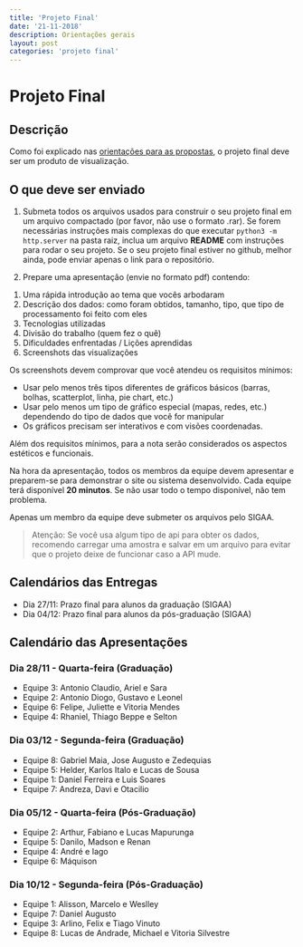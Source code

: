 ```yaml
---
title: 'Projeto Final'
date: '21-11-2018'
description: Orientações gerais
layout: post
categories: 'projeto final'
---
```


# Projeto Final

## Descrição
Como foi explicado nas [orientações para as propostas](/datavis-course/tasks/2018-10-04-proposta.html), o projeto final deve ser um produto de visualização.

## O que deve ser enviado

1) Submeta todos os arquivos usados para construir o seu projeto final em um arquivo compactado (por favor, não use o formato .rar). Se forem necessárias instruções mais complexas do que executar `python3 -m http.server` na pasta raiz, inclua um arquivo **README** com instruções para rodar o seu projeto. Se o seu projeto final estiver no github, melhor ainda, pode enviar apenas o link para o repositório.

2) Prepare uma apresentação (envie no formato pdf) contendo: 

1. Uma rápida introdução ao tema que vocês arbodaram
2. Descrição dos dados: como foram obtidos, tamanho, tipo, que tipo de processamento foi feito com eles
3. Tecnologias utilizadas
4. Divisão do trabalho (quem fez o quê)
5. Dificuldades enfrentadas / Lições aprendidas
6. Screenshots das visualizações

Os screenshots devem comprovar que você atendeu os requisitos mínimos:
* Usar pelo menos três tipos diferentes de gráficos básicos (barras, bolhas, scatterplot, linha, pie chart, etc.)
* Usar pelo menos um tipo de gráfico especial (mapas, redes, etc.) dependendo do tipo de dados que você for manipular
* Os gráficos precisam ser interativos e com visões coordenadas.

Além dos requisitos mínimos, para a nota serão considerados os aspectos estéticos e funcionais.

Na hora da apresentação, todos os membros da equipe devem apresentar e preparem-se para demonstrar o site ou sistema desenvolvido. Cada equipe terá disponível **20 minutos**. Se não usar todo o tempo disponível, não tem problema.

Apenas um membro da equipe deve submeter os arquivos pelo SIGAA.

> Atenção:  Se você usa algum tipo de api para obter os dados, recomendo carregar uma amostra e salvar em um arquivo para evitar que o projeto deixe de funcionar caso a API mude.

## Calendários das Entregas
* Dia 27/11: Prazo final para alunos da graduação (SIGAA)
* Dia 04/12: Prazo final para alunos da pós-graduação (SIGAA)

## Calendário das Apresentações

### Dia 28/11 - Quarta-feira (Graduação)
* Equipe 3: Antonio Claudio, Ariel e Sara
* Equipe 2: Antonio Diogo, Gustavo e Leonel
* Equipe 6: Felipe, Juliette e Vitoria Mendes
* Equipe 4: Rhaniel, Thiago Beppe e Selton

### Dia 03/12 - Segunda-feira (Graduação)
* Equipe 8: Gabriel Maia, Jose Augusto e Zedequias
* Equipe 5: Helder, Karlos Italo e Lucas de Sousa
* Equipe 1: Daniel Ferreira e Luis Soares
* Equipe 7: Andreza, Davi e Otacilio


### Dia 05/12 - Quarta-feira (Pós-Graduação)
* Equipe 2: Arthur, Fabiano e Lucas Mapurunga
* Equipe 5: Danilo, Madson e Renan
* Equipe 4: André e Iago
* Equipe 6: Máquison


### Dia 10/12 - Segunda-feira (Pós-Graduação)
* Equipe 1: Alisson, Marcelo e Weslley
* Equipe 7: Daniel Augusto
* Equipe 3: Arlino, Felix e Tiago Vinuto
* Equipe 8: Lucas de Andrade, Michael e Vitoria Silvestre

